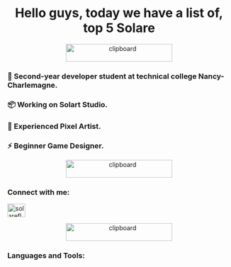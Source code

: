 <h1 align="center">Hello guys, today we have a list of, top 5 Solare</h1>

<div align="center"> <img src="https://imgur.com/lCLpGW9.png" alt="clipboard" width="240" height="40" /> 
<h3 align="left">💬 Second-year developer student at technical college Nancy-Charlemagne.</h3>
<h3 align="left">📦 Working on Solart Studio.</h3>
<h3 align="left">🎨 Experienced Pixel Artist.</h3>
<h3 align="left">⚡ Beginner Game Designer.</h3>
</div>

<div align="center"> <img src="https://imgur.com/ZuFWOhV.png" alt="clipboard" width="240" height="40" /> </div> 

<h3 align="left">Connect with me:</h3>
<p align="left">
<a href="https://discord.gg/solareflame" target="blank"><img align="center" src="https://raw.githubusercontent.com/rahuldkjain/github-profile-readme-generator/master/src/images/icons/Social/discord.svg" alt="solareflame" height="30" width="40" /></a>
</p>

<div align="center"> <img src="https://imgur.com/nZ4r1cE.png" alt="clipboard" width="240" height="40" /> </div> 
<h3 align="left">Languages and Tools:</h3>
